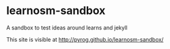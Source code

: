# learnosm-sandbox
A sandbox to test ideas around learns and jekyll

This site is visible at http://pyrog.github.io/learnosm-sandbox/
